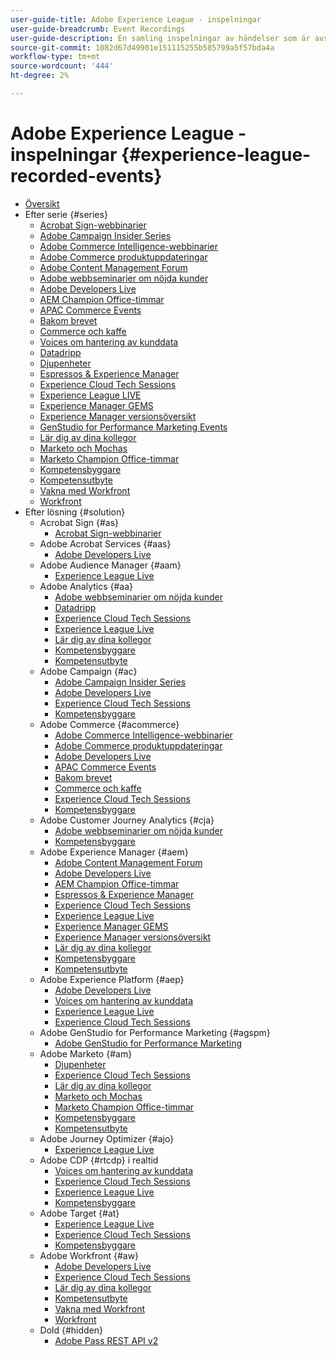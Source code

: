 ```yaml
---
user-guide-title: Adobe Experience League - inspelningar
user-guide-breadcrumb: Event Recordings
user-guide-description: En samling inspelningar av händelser som är avsedda att användas med Adobe Enterprise-produkter
source-git-commit: 1082d67d49901e151115255b585799a5f57bda4a
workflow-type: tm+mt
source-wordcount: '444'
ht-degree: 2%

---
```



# Adobe Experience League - inspelningar {#experience-league-recorded-events}

+ [Översikt](overview.md)
+ Efter serie {#series}
   + [Acrobat Sign-webbinarier](https://experienceleague.adobe.com/docs/events/acrobat-sign-webinars/overview.html)
   + [Adobe Campaign Insider Series](https://experienceleague.adobe.com/docs/events/adobe-campaign-insider-recordings/overview.html)
   + [Adobe Commerce Intelligence-webbinarier](https://experienceleague.adobe.com/docs/events/mbi-webinars-recordings/overview.html)
   + [Adobe Commerce produktuppdateringar](https://experienceleague.adobe.com/docs/events/adobe-commerce-product-update-recordings/overview.html)
   + [Adobe Content Management Forum](https://experienceleague.adobe.com/docs/events/adobe-content-management-forum-recordings/overview.html)
   + [Adobe webbseminarier om nöjda kunder](https://experienceleague.adobe.com/docs/events/adobe-customer-success-webinar-recordings/overview.html)
   + [Adobe Developers Live](https://experienceleague.adobe.com/docs/events/adobe-developers-live-recordings/overview.html)
   + [AEM Champion Office-timmar](https://experienceleague.adobe.com/docs/events/aem-champion-office-hours/overview.html)
   + [APAC Commerce Events](https://experienceleague.adobe.com/docs/events/apac-commerce-recordings/overview.html)
   + [Bakom brevet](https://experienceleague.adobe.com/docs/events/behind-the-brew-recordings/overview.html)
   + [Commerce och kaffe](https://experienceleague.adobe.com/docs/events/commerce-and-coffee-recordings/overview.html)
   + [Voices om hantering av kunddata](https://experienceleague.adobe.com/docs/events/customer-data-management-voices-recordings/overview.html)
   + [Datadripp](https://experienceleague.adobe.com/docs/events/data-drip-recordings/overview.html)
   + [Djupenheter](https://experienceleague.adobe.com/docs/events/deep-dives-recordings/overview.html)
   + [Espressos &amp; Experience Manager](https://experienceleague.adobe.com/docs/events/espressos-and-experience-manager-recordings/overview.html)
   + [Experience Cloud Tech Sessions](https://experienceleague.adobe.com/docs/events/tech-sessions/overview.html)
   + [Experience League LIVE](https://experienceleague.adobe.com/docs/events/experience-league-live-recordings/overview.html)
   + [Experience Manager GEMS](https://experienceleague.adobe.com/docs/events/experience-manager-gems-recordings/overview.html)
   + [Experience Manager versionsöversikt](https://experienceleague.adobe.com/docs/events/aemcs-release-update-recordings/overview.html)
   + [GenStudio for Performance Marketing Events](https://experienceleague.adobe.com/docs/events/genstudio-for-performance-marketing-events/overview.html)
   + [Lär dig av dina kollegor](https://experienceleague.adobe.com/docs/events/learn-from-your-peers-recordings/overview.html)
   + [Marketo och Mochas](https://experienceleague.adobe.com/docs/events/marketo-and-mochas-recordings/overview.html)
   + [Marketo Champion Office-timmar](https://experienceleague.adobe.com/docs/events/marketo-champion-office-hours/overview.html)
   + [Kompetensbyggare](https://experienceleague.adobe.com/docs/events/skill-builder-recordings/overview.html)
   + [Kompetensutbyte](https://experienceleague.adobe.com/docs/events/the-skill-exchange-recordings/overview.html)
   + [Vakna med Workfront](https://experienceleague.adobe.com/docs/events/wake-up-with-workfront-recordings/overview.html)
   + [Workfront](https://experienceleague.adobe.com/docs/events/workfront-recordings/overview.html)
+ Efter lösning {#solution}
   + Acrobat Sign {#as}
      + [Acrobat Sign-webbinarier](https://experienceleague.adobe.com/docs/events/acrobat-sign-webinars/overview.html)
   + Adobe Acrobat Services {#aas}
      + [Adobe Developers Live](https://experienceleague.adobe.com/docs/events/adobe-developers-live-recordings/overview.html)
   + Adobe Audience Manager {#aam}
      + [Experience League Live](https://experienceleague.adobe.com/docs/events/experience-league-live-recordings/overview.html)
   + Adobe Analytics {#aa}
      + [Adobe webbseminarier om nöjda kunder](https://experienceleague.adobe.com/docs/events/adobe-customer-success-webinar-recordings/overview.html)
      + [Datadripp](https://experienceleague.adobe.com/docs/events/data-drip-recordings/overview.html)
      + [Experience Cloud Tech Sessions](https://experienceleague.adobe.com/docs/events/tech-sessions/overview.html)
      + [Experience League Live](https://experienceleague.adobe.com/docs/events/experience-league-live-recordings/overview.html)
      + [Lär dig av dina kollegor](https://experienceleague.adobe.com/docs/events/learn-from-your-peers-recordings/overview.html)
      + [Kompetensbyggare](https://experienceleague.adobe.com/docs/events/skill-builder-recordings/overview.html)
      + [Kompetensutbyte](https://experienceleague.adobe.com/docs/events/the-skill-exchange-recordings/overview.html)
   + Adobe Campaign {#ac}
      + [Adobe Campaign Insider Series](https://experienceleague.adobe.com/docs/events/adobe-campaign-insider-recordings/overview.html)
      + [Adobe Developers Live](https://experienceleague.adobe.com/docs/events/adobe-developers-live-recordings/overview.html)
      + [Experience Cloud Tech Sessions](https://experienceleague.adobe.com/docs/events/tech-sessions/overview.html)
      + [Kompetensbyggare](https://experienceleague.adobe.com/docs/events/skill-builder-recordings/overview.html)
   + Adobe Commerce {#acommerce}
      + [Adobe Commerce Intelligence-webbinarier](https://experienceleague.adobe.com/docs/events/mbi-webinars-recordings/overview.html)
      + [Adobe Commerce produktuppdateringar](https://experienceleague.adobe.com/docs/events/adobe-commerce-product-update-recordings/overview.html)
      + [Adobe Developers Live](https://experienceleague.adobe.com/docs/events/adobe-developers-live-recordings/overview.html)
      + [APAC Commerce Events](https://experienceleague.adobe.com/docs/events/apac-commerce-recordings/overview.html)
      + [Bakom brevet](https://experienceleague.adobe.com/docs/events/behind-the-brew-recordings/overview.html)
      + [Commerce och kaffe](https://experienceleague.adobe.com/docs/events/commerce-and-coffee-recordings/overview.html)
      + [Experience Cloud Tech Sessions](https://experienceleague.adobe.com/docs/events/tech-sessions/overview.html)
      + [Kompetensbyggare](https://experienceleague.adobe.com/docs/events/skill-builder-recordings/overview.html)
   + Adobe Customer Journey Analytics {#cja}
      + [Adobe webbseminarier om nöjda kunder](https://experienceleague.adobe.com/docs/events/adobe-customer-success-webinar-recordings/overview.html)
      + [Kompetensbyggare](https://experienceleague.adobe.com/docs/events/skill-builder-recordings/overview.html)
   + Adobe Experience Manager {#aem}
      + [Adobe Content Management Forum](https://experienceleague.adobe.com/docs/events/adobe-content-management-forum-recordings/overview.html)
      + [Adobe Developers Live](https://experienceleague.adobe.com/docs/events/adobe-developers-live-recordings/overview.html)
      + [AEM Champion Office-timmar](https://experienceleague.adobe.com/docs/events/aem-champion-office-hours/overview.html)
      + [Espressos &amp; Experience Manager](https://experienceleague.adobe.com/docs/events/espressos-and-experience-manager-recordings/overview.html)
      + [Experience Cloud Tech Sessions](https://experienceleague.adobe.com/docs/events/tech-sessions/overview.html)
      + [Experience League Live](https://experienceleague.adobe.com/docs/events/experience-league-live-recordings/overview.html)
      + [Experience Manager GEMS](https://experienceleague.adobe.com/docs/events/experience-manager-gems-recordings/overview.html)
      + [Experience Manager versionsöversikt](https://experienceleague.adobe.com/docs/events/aemcs-release-update-recordings/overview.html)
      + [Lär dig av dina kollegor](https://experienceleague.adobe.com/docs/events/learn-from-your-peers-recordings/overview.html)
      + [Kompetensbyggare](https://experienceleague.adobe.com/docs/events/skill-builder-recordings/overview.html)
      + [Kompetensutbyte](https://experienceleague.adobe.com/docs/events/the-skill-exchange-recordings/overview.html)
   + Adobe Experience Platform {#aep}
      + [Adobe Developers Live](https://experienceleague.adobe.com/docs/events/adobe-developers-live-recordings/overview.html)
      + [Voices om hantering av kunddata](https://experienceleague.adobe.com/docs/events/customer-data-management-voices-recordings/overview.html)
      + [Experience League Live](https://experienceleague.adobe.com/docs/events/experience-league-live-recordings/overview.html)
      + [Experience Cloud Tech Sessions](https://experienceleague.adobe.com/docs/events/tech-sessions/overview.html)
   + Adobe GenStudio for Performance Marketing {#agspm}
      + [Adobe GenStudio for Performance Marketing](https://experienceleague.adobe.com/docs/events/genstudio-for-performance-marketing-events/overview.html)
   + Adobe Marketo {#am}
      + [Djupenheter](https://experienceleague.adobe.com/docs/events/deep-dives-recordings/overview.html)
      + [Experience Cloud Tech Sessions](https://experienceleague.adobe.com/docs/events/tech-sessions/overview.html)
      + [Lär dig av dina kollegor](https://experienceleague.adobe.com/docs/events/learn-from-your-peers-recordings/overview.html)
      + [Marketo och Mochas](https://experienceleague.adobe.com/docs/events/marketo-and-mochas-recordings/overview.html)
      + [Marketo Champion Office-timmar](https://experienceleague.adobe.com/docs/events/marketo-champion-office-hours/overview.html)
      + [Kompetensbyggare](https://experienceleague.adobe.com/docs/events/skill-builder-recordings/overview.html)
      + [Kompetensutbyte](https://experienceleague.adobe.com/docs/events/the-skill-exchange-recordings/overview.html)
   + Adobe Journey Optimizer {#ajo}
      + [Experience League Live](https://experienceleague.adobe.com/docs/events/experience-league-live-recordings/overview.html)
   + Adobe CDP {#rtcdp} i realtid
      + [Voices om hantering av kunddata](https://experienceleague.adobe.com/docs/events/customer-data-management-voices-recordings/overview.html)
      + [Experience Cloud Tech Sessions](https://experienceleague.adobe.com/docs/events/tech-sessions/overview.html)
      + [Experience League Live](https://experienceleague.adobe.com/docs/events/experience-league-live-recordings/overview.html)
      + [Kompetensbyggare](https://experienceleague.adobe.com/docs/events/skill-builder-recordings/overview.html)
   + Adobe Target {#at}
      + [Experience League Live](https://experienceleague.adobe.com/docs/events/experience-league-live-recordings/overview.html)
      + [Experience Cloud Tech Sessions](https://experienceleague.adobe.com/docs/events/tech-sessions/overview.html)
      + [Kompetensbyggare](https://experienceleague.adobe.com/docs/events/skill-builder-recordings/overview.html)
   + Adobe Workfront {#aw}
      + [Adobe Developers Live](https://experienceleague.adobe.com/docs/events/adobe-developers-live-recordings/overview.html)
      + [Experience Cloud Tech Sessions](https://experienceleague.adobe.com/docs/events/tech-sessions/overview.html)
      + [Lär dig av dina kollegor](https://experienceleague.adobe.com/docs/events/learn-from-your-peers-recordings/overview.html)
      + [Kompetensutbyte](https://experienceleague.adobe.com/docs/events/the-skill-exchange-recordings/overview.html)
      + [Vakna med Workfront](https://experienceleague.adobe.com/docs/events/wake-up-with-workfront-recordings/overview.html)
      + [Workfront](https://experienceleague.adobe.com/docs/events/workfront-recordings/overview.html)
   + Dold {#hidden}
      + [Adobe Pass REST API v2](../single-events/adobe-pass-rest-api-v2.md)